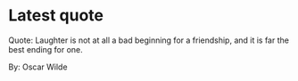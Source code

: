 # Latest quote 

Quote: Laughter is not at all a bad beginning for a friendship, and it is far the best ending for one. 

By: Oscar Wilde
